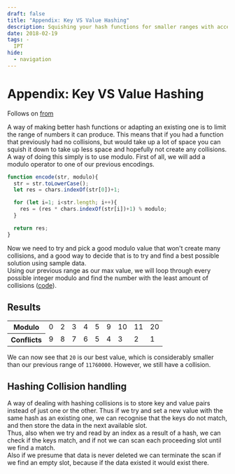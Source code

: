 ```yaml
---
draft: false
title: "Appendix: Key VS Value Hashing"
description: Squishing your hash functions for smaller ranges with acceptable results
date: 2018-02-19
tags: -
  IPT
hide:
  - navigation
---
```


# Appendix: Key VS Value Hashing

Follows on [from](/p?4)  

A way of making better hash functions or adapting an existing one is to limit the range of numbers it can produce. This means that if you had a function that previously had no collisions, but would take up a lot of space you can squish it down to take up less space and hopefully not create any collisions.  
A way of doing this simply is to use modulo. First of all, we will add a modulo operator to one of our previous encodings.
```javascript
function encode(str, modulo){
  str = str.toLowerCase();
  let res = chars.indexOf(str[0])+1;

  for (let i=1; i<str.length; i++){
    res = (res * chars.indexOf(str[i])+1) % modulo;
  }

  return res;
}
```

Now we need to try and pick a good modulo value that won't create many collisions, and a good way to decide that is to try and find a best possible solution using sample data.  
Using our previous range as our max value, we will loop through every possible integer modulo and find the number with the least amount of collisions ([code](/code/5.js)).


## Results
<table>
  <tr>
    <th>Modulo</th>
    <td>0</td><td>2</td><td>3</td><td>4</td><td>5</td><td>9</td><td>10</td><td>11</td><td>20</td>
  </tr>
  <tr>
    <th>Conflicts</th>
    <td>9</td><td>8</td><td>7</td><td>6</td><td>5</td><td>4</td><td>3</td><td>2</td><td>1</td>
  </tr>
</table>

We can now see that ``20`` is our best value, which is considerably smaller than our previous range of ``11760000``. However, we still have a collision.

## Hashing Collision handling
A way of dealing with hashing collisions is to store key and value pairs instead of just one or the other. Thus if we try and set a new value with the same hash as an existing one, we can recognise that the keys do not match, and then store the data in the next available slot.  
Thus, also when we try and read by an index as a result of a hash, we can check if the keys match, and if not we can scan each proceeding slot until we find a match.  
Also if we presume that data is never deleted we can terminate the scan if we find an empty slot, because if the data existed it would exist there.